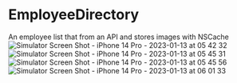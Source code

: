 # EmployeeDirectory
An employee list that from an API and stores images with NSCache 
![Simulator Screen Shot - iPhone 14 Pro - 2023-01-13 at 05 42 32](https://github.com/frankusu/EmployeeDirectory/assets/6004432/7c0e2b48-f1c8-41e9-8ee9-db205e1ceb47)
![Simulator Screen Shot - iPhone 14 Pro - 2023-01-13 at 05 45 31](https://github.com/frankusu/EmployeeDirectory/assets/6004432/4aa37416-3362-4530-a0f3-0139bf480f7a)
![Simulator Screen Shot - iPhone 14 Pro - 2023-01-13 at 05 45 56](https://github.com/frankusu/EmployeeDirectory/assets/6004432/345f138f-3967-44bf-b9a2-719baea9424d)
![Simulator Screen Shot - iPhone 14 Pro - 2023-01-13 at 06 01 33](https://github.com/frankusu/EmployeeDirectory/assets/6004432/b24deb09-21a1-4c6e-952e-7b8f3148c5ee)
